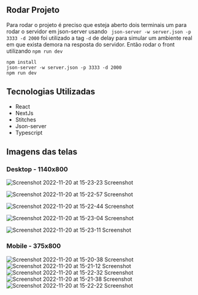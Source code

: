 ## Rodar Projeto
Para rodar o projeto é preciso que esteja aberto dois terminais um para rodar o servidor em json-server usando ``` json-server -w server.json -p 3333 -d 2000``` foi utilizado a tag ```-d``` de delay para simular um ambiente real em que exista demora na resposta do servidor. Então rodar o front utilizando ``` npm run dev ```

```
npm install
json-server -w server.json -p 3333 -d 2000
npm run dev
```

## Tecnologias Utilizadas

- React
- NextJs
- Stitches
- Json-server
- Typescript

## Imagens das telas

### Desktop - 1140x800
![Screenshot 2022-11-20 at 15-23-23 Screenshot](https://user-images.githubusercontent.com/11490591/202919337-1c4c21f5-e266-40a7-8011-c6211d7a3e9d.png)

![Screenshot 2022-11-20 at 15-22-57 Screenshot](https://user-images.githubusercontent.com/11490591/202919393-591016a1-74e8-47dc-a3ca-76d1e9618ea2.png)

![Screenshot 2022-11-20 at 15-22-44 Screenshot](https://user-images.githubusercontent.com/11490591/202919424-90c8b808-4a9d-4862-adc2-0fc129d35115.png)

![Screenshot 2022-11-20 at 15-23-04 Screenshot](https://user-images.githubusercontent.com/11490591/202919412-6cde54d3-581e-4268-87b0-d6ca5839ca36.png)

![Screenshot 2022-11-20 at 15-23-11 Screenshot](https://user-images.githubusercontent.com/11490591/202919407-0e740a4d-af5e-41db-97be-6742223007f4.png)

### Mobile - 375x800
![Screenshot 2022-11-20 at 15-20-38 Screenshot](https://user-images.githubusercontent.com/11490591/202919565-c7b17872-96bc-48e9-b99f-9cdbdc203317.png)
![Screenshot 2022-11-20 at 15-21-12 Screenshot](https://user-images.githubusercontent.com/11490591/202919567-4cb22928-97d2-4928-9463-6889dc49876b.png)
![Screenshot 2022-11-20 at 15-22-32 Screenshot](https://user-images.githubusercontent.com/11490591/202919625-ea8db7b1-e376-4c78-aab7-f783cc9d7c2f.png)
![Screenshot 2022-11-20 at 15-21-38 Screenshot](https://user-images.githubusercontent.com/11490591/202919636-d80f45e3-51ce-4214-83ae-1c4a00773d0d.png)
![Screenshot 2022-11-20 at 15-22-22 Screenshot](https://user-images.githubusercontent.com/11490591/202919644-0b7b0273-2d84-4bc0-b420-9f74f87dcfaa.png)

